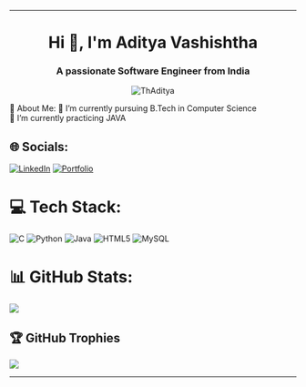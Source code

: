 <hr>
<h1 align="center">Hi 👋, I'm Aditya Vashishtha</h1>
<h3 align="center">A passionate Software Engineer from India</h3>


<p align="center"> <img src="https://komarev.com/ghpvc/?username=ThAditya&label=Profile%20views&color=0e75b6&style=flat" alt="ThAditya" /> </p>
💫 About Me:
🔭  I’m currently pursuing B.Tech in Computer  Science<br>🌱 I’m currently practicing JAVA<br>


## 🌐 Socials:
[![LinkedIn](https://img.shields.io/badge/LinkedIn-%230077B5.svg?logo=linkedin&logoColor=white)](https://www.linkedin.com/in/aditya-vashishth-0aa882257?utm_source=share&utm_campaign=share_via&utm_content=profile&utm_medium=android_app) [![Portfolio](https://img.shields.io/badge/Portfolio-8A2BE2)](https://ThAditya.github.io)

# 💻 Tech Stack:
![C](https://img.shields.io/badge/c-%2300599C.svg?style=for-the-badge&logo=c&logoColor=white) ![Python](https://img.shields.io/badge/python-3670A0?style=for-the-badge&logo=python&logoColor=ffdd54) ![Java](https://img.shields.io/badge/java-%23ED8B00.svg?style=for-the-badge&logo=openjdk&logoColor=white) ![HTML5](https://img.shields.io/badge/html5-%23E34F26.svg?style=for-the-badge&logo=html5&logoColor=white) ![MySQL](https://img.shields.io/badge/mysql-%2300000f.svg?style=for-the-badge&logo=mysql&logoColor=white)
# 📊 GitHub Stats:
![](https://github-readme-stats.vercel.app/api?username=ThAditya&theme=dark&show_icons=true)
## 🏆 GitHub Trophies
![](https://github-profile-trophy.vercel.app/?username=ThAditya&theme=radical&no-frame=false&no-bg=true&margin-w=4)


---
